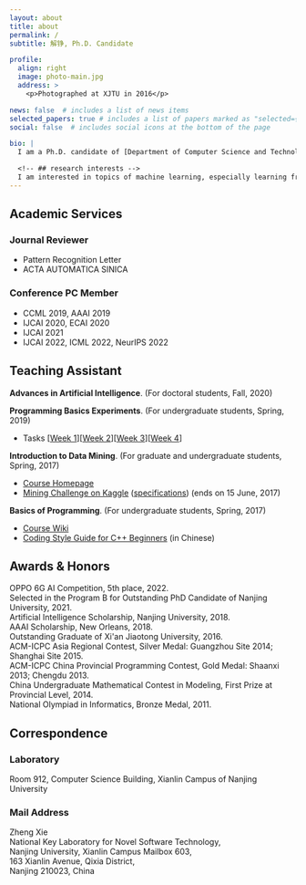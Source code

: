 ```yaml
---
layout: about
title: about
permalink: /
subtitle: 解铮, Ph.D. Candidate

profile:
  align: right
  image: photo-main.jpg
  address: >
    <p>Photographed at XJTU in 2016</p>

news: false  # includes a list of news items
selected_papers: true # includes a list of papers marked as "selected={true}"
social: false  # includes social icons at the bottom of the page

bio: |
  I am a Ph.D. candidate of [Department of Computer Science and Technology](http://cs.nju.edu.cn/) in [Nanjing University](http://www.nju.edu.cn/), and a member of [LAMDA Group](http://www.lamda.nju.edu.cn/), led by [Prof. Zhi-Hua Zhou](http://cs.nju.edu.cn/zhouzh/). Before that, I received my B.Eng. degree in Computer Science and Technology in June 2016 from [Xi'an Jiaotong University](http://www.xjtu.edu.cn/).

  <!-- ## research interests -->
  I am interested in topics of machine learning, especially learning from imbalanced and incomplete supervision. Related topics include AUC optimization, learn to rank, positive-unlabeled learning, self-training, and semi-supervised learning on graphs.
---
```


<!-- https://v3.bootcss.com/css/#grid-intro -->


## Academic Services

### Journal Reviewer

- Pattern Recognition Letter  
- ACTA AUTOMATICA SINICA


### Conference PC Member
- CCML 2019, AAAI 2019  
- IJCAI 2020, ECAI 2020
- IJCAI 2021
- IJCAI 2022, ICML 2022, NeurIPS 2022


## Teaching Assistant
__Advances in Artificial Intelligence__. (For doctoral students, Fall, 2020)

__Programming Basics Experiments__. (For undergraduate students, Spring, 2019)
- Tasks \[[Week 1](bop19/week_1)\]\[[Week 2](bop19/week_2)\]\[[Week 3](bop19/week_3)\]\[[Week 4](bop19/week_4 )\]

__Introduction to Data Mining__. (For graduate and undergraduate students, Spring, 2017)
- [Course Homepage](http://cs.nju.edu.cn/lim/courses/IntroDM/IntroDM.htm)
- [Mining Challenge on Kaggle](https://inclass.kaggle.com/c/nju-introduction-to-data-mining-challenge) ([specifications](https://cs.nju.edu.cn/lim/courses/IntroDM/MiningPractice.htm)) (ends on 15 June, 2017)

__Basics of Programming__. (For undergraduate students, Spring, 2017)
- [Course Wiki](http://wiki.bop.zheng-xie.com/doku.php)
- [Coding Style Guide for C\+\+ Beginners](bop17/style.html) (in Chinese)


## Awards & Honors

OPPO 6G AI Competition, 5th place, 2022.  
Selected in the Program B for Outstanding PhD Candidate of Nanjing University, 2021.  
Artificial Intelligence Scholarship, Nanjing University, 2018.  
AAAI Scholarship, New Orleans, 2018.  
Outstanding Graduate of Xi'an Jiaotong University, 2016.  
ACM-ICPC Asia Regional Contest, Silver Medal: Guangzhou Site 2014; Shanghai Site 2015.  
ACM-ICPC China Provincial Programming Contest, Gold Medal: Shaanxi 2013; Chengdu 2013.  
China Undergraduate Mathematical Contest in Modeling, First Prize at Provincial Level, 2014.  
National Olympiad in Informatics, Bronze Medal, 2011.

## Correspondence

### Laboratory
Room 912, Computer Science Building, Xianlin Campus of Nanjing University

### Mail Address
Zheng Xie  
National Key Laboratory for Novel Software Technology,  
Nanjing University, Xianlin Campus Mailbox 603,  
163 Xianlin Avenue, Qixia District,  
Nanjing 210023, China

<!-- Link to your social media connections, too. This theme is set up to use [Font Awesome icons](http://fortawesome.github.io/Font-Awesome/) and [Academicons](https://jpswalsh.github.io/academicons/), like the ones below. Add your Facebook, Twitter, LinkedIn, Google Scholar, or just disable all of them. -->
